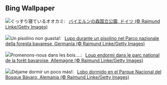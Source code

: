## Bing Wallpaper
![](https://www.bing.com/th?id=OHR.SleepyWolf_JA-JP7170122030_UHD.jpg&w=1000)ぐっすり寝ているオオカミ:&nbsp;&ensp;[バイエルンの森国立公園, ドイツ (© Raimund Linke/Getty Images)](https://www.bing.com/th?id=OHR.SleepyWolf_JA-JP7170122030_UHD.jpg)
<br><br/>
![](https://www.bing.com/th?id=OHR.SleepyWolf_IT-IT5699370388_UHD.jpg&w=1000)Un pisolino non guasta!:&nbsp;&ensp;[Lupo durante un pisolino nel Parco nazionale della foresta bavarese, Germania (© Raimund Linke/Getty Images)](https://www.bing.com/th?id=OHR.SleepyWolf_IT-IT5699370388_UHD.jpg)
<br><br/>
![](https://www.bing.com/th?id=OHR.SleepyWolf_FR-FR3759485122_UHD.jpg&w=1000)Promenons-nous dans les bois….:&nbsp;&ensp;[Loup endormi dans le parc national de la forêt bavaroise, Allemagne (© Raimund Linke/Getty Images)](https://www.bing.com/th?id=OHR.SleepyWolf_FR-FR3759485122_UHD.jpg)
<br><br/>
![](https://www.bing.com/th?id=OHR.SleepyWolf_ES-ES1847599512_UHD.jpg&w=1000)¡Déjame dormir un poco más!:&nbsp;&ensp;[Lobo dormido en el Parque Nacional del Bosque Bávaro, Alemania (© Raimund Linke/Getty Images)](https://www.bing.com/th?id=OHR.SleepyWolf_ES-ES1847599512_UHD.jpg)
<br><br/>

